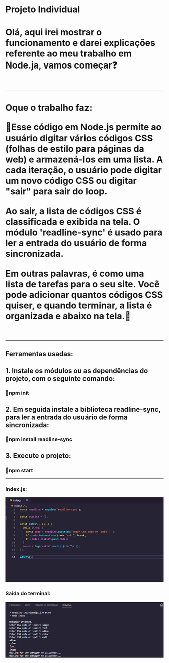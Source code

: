 # Projeto Individual

<h1>Olá, aqui irei mostrar o funcionamento e darei explicações referente ao meu trabalho em Node.ja, vamos começar❓</h1>
<br><hr>
<h1>Oque o trabalho faz:

 🧩Esse código em Node.js permite ao usuário digitar vários códigos CSS (folhas de estilo para páginas da web) e armazená-los em uma lista. A cada iteração, o usuário pode digitar um novo código CSS ou digitar "sair" para sair do loop.

Ao sair, a lista de códigos CSS é classificada e exibida na tela. O módulo 'readline-sync' é usado para ler a entrada do usuário de forma sincronizada.

Em outras palavras, é como uma lista de tarefas para o seu site. Você pode adicionar quantos códigos CSS quiser, e quando terminar, a lista é organizada e abaixo na tela.🧩</h1>
<br><hr>
<h2>Ferramentas usadas:</h2>

<h2>1. Instale os módulos ou as dependências do projeto, com o seguinte comando:</h2>

<h3>🧩npm init</h3>

<h2>2. Em seguida instale a biblioteca readline-sync, para ler a entrada do usuário de forma sincronizada:</h2>

<h3>🧩npm install readline-sync</h3>

<h2>3. Execute o projeto:</h2>

<h3>🚀npm start</h3>
<hr>








<h3>Index.js:</h3>

![image](https://github.com/VALdeilSONn/TrabalhoIndividualNode/blob/main/Index.png?raw=true)
<h3>Saída do terminal:</h3>

![image](https://github.com/VALdeilSONn/TrabalhoIndividualNode/blob/main/Terminal.png?raw=true)

